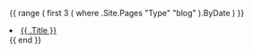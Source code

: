 {{ range ( first 3 ( where .Site.Pages "Type" "blog" ).ByDate ) }}
  <li><a href="{{ .Permalink }}">{{ .Title }}</a></li>
{{ end }}
